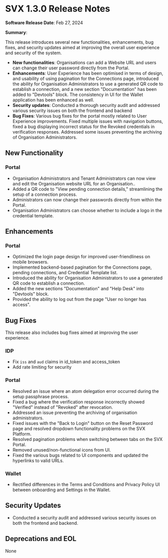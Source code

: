 # SVX 1.3.0 Release Notes

**Software Release Date**: Feb 27, 2024

**Summary**:

This release introduces several new functionalities, enhancements, bug fixes, and security updates aimed at improving the overall user experience and security of the system.

* **New functionalities**: Organisations can add a Website URL and users can change their user password directly from the Portal.
* **Enhancements**: User Experience has been optimised in terms of design, and usability of using pagination for the Connections page, introduced the ability for Organisation Administrators to use a generated QR code to establish a connection, and a new section "Documentation" has been added to "Devtools" block. The consistency in UI for the Wallet application has been enhanced as well.
* **Security updates**: Conducted a thorough security audit and addressed various security issues on both the frontend and backend
* **Bug Fixes**: Various bug fixes for the portal mostly related to User Experience improvements. Fixed multiple issues with navigation buttons, fixed a bug displaying incorrect status for the Revoked credentials in verification responses. Addressed some issues preventing the archiving of Organisation Administrators.


## New Functionality

### Portal 

* Organisation Administrators and Tenant Administrators can now view and edit the Organisation website URL for an Organisation..
* Added a QR code to "View pending connection details," streamlining the setup of a connection process.
* Administrators can now change their passwords directly from within the Portal.
* Organisation Administrators can choose whether to include a logo in the credential template.

  
## Enhancements

### Portal

* Optimized the login page design for improved user-friendliness on mobile browsers.
* Implemented backend-based pagination for the Connections page, pending connections, and Credential Template list.
* Introduced the ability for Organisation Administrators to use a generated QR code to establish a connection.
* Added the new sections "Documentation" and "Help Desk" into "Devtools" block.
* Provided the ability to log out from the page "User no longer has access".


## Bug Fixes

This release also includes bug fixes aimed at improving the user experience.

### IDP

* Fix `iss` and `aud` claims in id_token and access_token
* Add rate limiting for security

### Portal

* Resolved an issue where an atom delegation error occurred during the setup passphrase process.
* Fixed a bug where the verification response incorrectly showed "Verified" instead of "Revoked" after revocation.
* Addressed an issue preventing the archiving of organisation administrators.
* Fixed issues with the "Back to Login" button on the Reset Password page and resolved dropdown functionality problems on the SVX Platform.
* Resolved pagination problems when switching between tabs on the SVX Portal.
* Removed unused/non-functional icons from UI.
* Fixed the various bugs related to UI components and updated the hyperlinks to valid URLs.

### Wallet

 * Rectified differences in the Terms and Conditions and Privacy Policy UI between onboarding and Settings in the Wallet.


## Security Updates

* Conducted a security audit and addressed various security issues on both the frontend and backend.


## Deprecations and EOL

None
